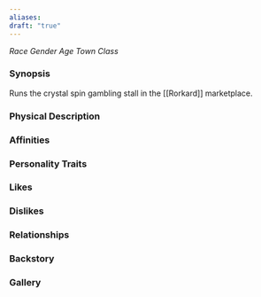 ```yaml
---
aliases: 
draft: "true"
---
```

*Race Gender Age Town*
*Class*
### Synopsis
Runs the crystal spin gambling stall in the [[Rorkard]] marketplace.
### Physical Description

### Affinities 

### Personality Traits

### Likes

### Dislikes

### Relationships

### Backstory

### Gallery